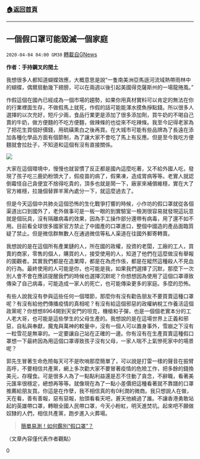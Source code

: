 ###  [:house:返回首頁](https://github.com/ourhimalayas/txt)
---

## 一個假口罩可能毀滅一個家庭
`2020-04-04 04:00 GM30` [轉載自GNews](https://gnews.org/zh-hant/161656/)

**作者：手持鋼叉的閏土**

我想很多人都知道蝴蝶效應，大概意思是說“一隻南美洲亞馬遜河流域熱帶雨林中的蝴蝶，偶爾扇動幾下翅膀，可以在兩週以後引起美國得克薩斯州的一場龍捲風。”

作假這個在國內已經成為一個市場的趨勢，如果你用真材實料可以肯定的無法在你的行業裡面生存，不做假馬上就死，作假的話可能能渾水摸魚掙點錢。所以很多人選擇的以次充好，短斤少兩，食品行業更是添加了很多添加劑，買牛奶的不喝自己賣的牛奶，做方便麵的不吃方便麵，做辣條的也從來不吃辣條。我至今記得老家為了把花生買個好價錢，用硫磺熏白之後再買。在大城市可能有些品牌為了長遠在添加各種化學品方面有個節制，為了讓大家不會吃了馬上有反應。但是至今我吃方便麵就會拉肚子，不知道和這個有沒有直接關係。

![](https://s3-ap-northeast-1.amazonaws.com/news.guo.offload.media/wp-content/uploads/2020/04/04030128/image0-22.jpg)

大家在這個環境中，慢慢也就習慣了反正都是國內這麼吃著，又不給外國人吃，發現了孩子吃三鹿奶粉頭大了，假疫苗的病了，假果凍，造成胃病等等。老實人就認倒霉怪自己貪便宜不捨得吃貴的，頂多也就是鬧一下，廠家來補償維穩，實在大了官方維穩，拉幾個替罪羊黨內處分一下，就這麼過去了。

但是今天這個中共肺炎這個恐怖的生化戰爭打響的時候，小作坊的假口罩就從各個渠道出口到國外了，老外做事可是一板一眼的到實驗室一檢測很容易就發現這玩意就是個玩具，沒有隔離病毒的效果，因為手工操作部分還帶有病毒，用了還不如不用。目前看全球很多國家官方禁止了中國產的口罩進口，整個中國造的產品面臨質疑了禁止。但是微信群無數人在通過微信等私人渠道在往國外郵寄轉賣。

我想說的是在這個所有產業鏈的人，所在國的政權，投資的老闆，工廠的工人，買賣的商家，零售的個人，購買的人，接受使用的人，知道了他們在這麼做沒有舉報的圍觀者。其實我們都是在造業障，都是在為虎作倀，都是在縱然這種殺人不見血的行為。最終使用的人可能是你，也可能是我，如果我們選擇了沉默，那麼下一次別人會不會在應該提醒我們的時候也選擇沉默呢？你想想因為使用了這個口罩導致傳染了自己病毒，可能造成一家人的死亡，也可能傳染更多的家庭。多麼的恐怖。

有些人說我沒有參與這些任何一個環節，那麼你有沒有勸告朋友不要買賣這種口罩呢？有沒有給他們傳播疫情的真相呢？有沒有給這個邪惡的政權納稅工作養活這個政黨呢？你想想8964開到天安門的坦克，機槍和子彈，也是一個個老實本分的工人老大哥，也可能是這些學生的父母生產的。我想說的是在這場世界上正義和邪惡，自私與奉獻，魔鬼與萬神的較量中，沒有一個人可以置身事外，雪崩之下沒有一粒雪花是無辜的。一定要讓自己站在正確的一邊。你有沒有在生產買賣這種假口罩想一下最終因為用這個口罩導致孩子沒有父母，一家人喘不上氣慘死家中的場景呢？

郭先生冒著生命危險每天可不是吹哨那麼簡單了，可以說是打雷一樣的聲音在振臂高呼，不要相信共產黨，網上多次勸大家不要冒著疫情的危險工作，把多餘的錢換美元，存糧食。可是很多人為了一點點利益還是忍不住動了貪念，不辭職，看著美元匯率很穩定，總想再等等。就像現在為了一點小差價把這種看著就不靠譜的口罩推薦給朋友買。你這是在作孽，我不相信真的有0利潤的微商。我只想說人在做，天在看，善有善報，惡有惡報，抬頭看看天吧，蒼天他繞過了誰。不讓香港勇敢站起的英雄帶口罩，轉眼全國人民帶口罩，今天小粉紅，明天進焚坑。起來吧不願做奴隸的人們，相信共產黨，跑步進入火葬場。

> [簡單易測！如何鑑別“假口罩”？](https://gnews.org/zh-hant/161609/)

（文章內容僅代表作者觀點）

0

